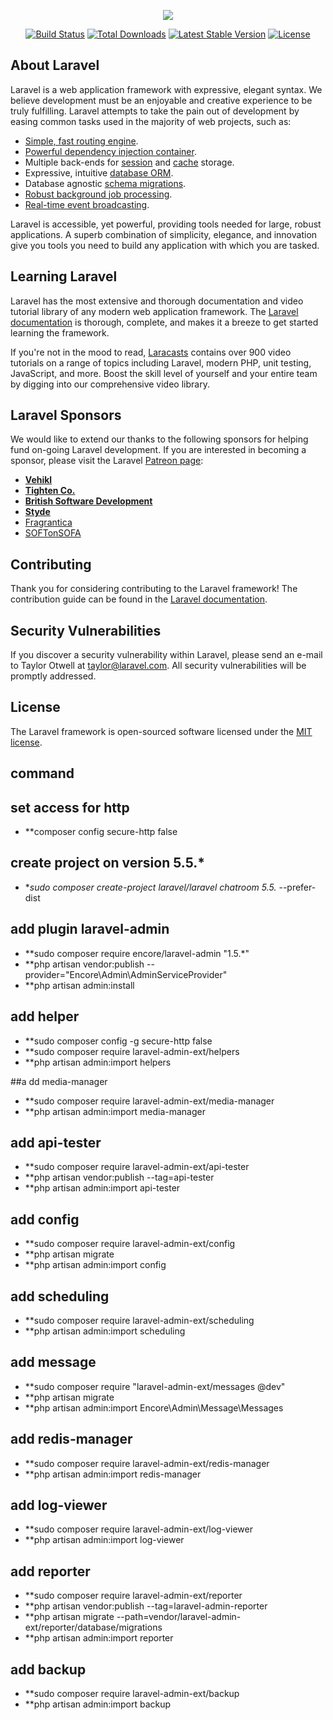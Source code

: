 <p align="center"><img src="https://laravel.com/assets/img/components/logo-laravel.svg"></p>

<p align="center">
<a href="https://travis-ci.org/laravel/framework"><img src="https://travis-ci.org/laravel/framework.svg" alt="Build Status"></a>
<a href="https://packagist.org/packages/laravel/framework"><img src="https://poser.pugx.org/laravel/framework/d/total.svg" alt="Total Downloads"></a>
<a href="https://packagist.org/packages/laravel/framework"><img src="https://poser.pugx.org/laravel/framework/v/stable.svg" alt="Latest Stable Version"></a>
<a href="https://packagist.org/packages/laravel/framework"><img src="https://poser.pugx.org/laravel/framework/license.svg" alt="License"></a>
</p>

## About Laravel

Laravel is a web application framework with expressive, elegant syntax. We believe development must be an enjoyable and creative experience to be truly fulfilling. Laravel attempts to take the pain out of development by easing common tasks used in the majority of web projects, such as:

- [Simple, fast routing engine](https://laravel.com/docs/routing).
- [Powerful dependency injection container](https://laravel.com/docs/container).
- Multiple back-ends for [session](https://laravel.com/docs/session) and [cache](https://laravel.com/docs/cache) storage.
- Expressive, intuitive [database ORM](https://laravel.com/docs/eloquent).
- Database agnostic [schema migrations](https://laravel.com/docs/migrations).
- [Robust background job processing](https://laravel.com/docs/queues).
- [Real-time event broadcasting](https://laravel.com/docs/broadcasting).

Laravel is accessible, yet powerful, providing tools needed for large, robust applications. A superb combination of simplicity, elegance, and innovation give you tools you need to build any application with which you are tasked.

## Learning Laravel

Laravel has the most extensive and thorough documentation and video tutorial library of any modern web application framework. The [Laravel documentation](https://laravel.com/docs) is thorough, complete, and makes it a breeze to get started learning the framework.

If you're not in the mood to read, [Laracasts](https://laracasts.com) contains over 900 video tutorials on a range of topics including Laravel, modern PHP, unit testing, JavaScript, and more. Boost the skill level of yourself and your entire team by digging into our comprehensive video library.

## Laravel Sponsors

We would like to extend our thanks to the following sponsors for helping fund on-going Laravel development. If you are interested in becoming a sponsor, please visit the Laravel [Patreon page](http://patreon.com/taylorotwell):

- **[Vehikl](http://vehikl.com)**
- **[Tighten Co.](https://tighten.co)**
- **[British Software Development](https://www.britishsoftware.co)**
- **[Styde](https://styde.net)**
- [Fragrantica](https://www.fragrantica.com)
- [SOFTonSOFA](https://softonsofa.com/)

## Contributing

Thank you for considering contributing to the Laravel framework! The contribution guide can be found in the [Laravel documentation](http://laravel.com/docs/contributions).

## Security Vulnerabilities

If you discover a security vulnerability within Laravel, please send an e-mail to Taylor Otwell at taylor@laravel.com. All security vulnerabilities will be promptly addressed.

## License

The Laravel framework is open-sourced software licensed under the [MIT license](http://opensource.org/licenses/MIT).

## command

## set access for http
- **composer config secure-http false 

## create project on version 5.5.*
- **sudo composer create-project laravel/laravel chatroom 5.5.* --prefer-dist

## add plugin laravel-admin
- **sudo composer require encore/laravel-admin "1.5.*"
- **php artisan vendor:publish --provider="Encore\Admin\AdminServiceProvider"
- **php artisan admin:install

## add helper
- **sudo composer config -g secure-http false
- **sudo composer require laravel-admin-ext/helpers
- **php artisan admin:import helpers

##a dd media-manager
- **sudo composer require laravel-admin-ext/media-manager
- **php artisan admin:import media-manager

## add api-tester
- **sudo composer require laravel-admin-ext/api-tester
- **php artisan vendor:publish --tag=api-tester
- **php artisan admin:import api-tester

## add config
- **sudo composer require laravel-admin-ext/config
- **php artisan migrate
- **php artisan admin:import config

## add scheduling
- **sudo composer require laravel-admin-ext/scheduling
- **php artisan admin:import scheduling

## add message
- **sudo composer require "laravel-admin-ext/messages @dev"
- **php artisan migrate
- **php artisan admin:import Encore\\Admin\\Message\\Messages

## add redis-manager
- **sudo composer require laravel-admin-ext/redis-manager
- **php artisan admin:import redis-manager

## add log-viewer
- **sudo composer require laravel-admin-ext/log-viewer
- **php artisan admin:import log-viewer

## add reporter
- **sudo composer require laravel-admin-ext/reporter
- **php artisan vendor:publish --tag=laravel-admin-reporter
- **php artisan migrate --path=vendor/laravel-admin-ext/reporter/database/migrations
- **php artisan admin:import reporter

## add backup
- **sudo composer require laravel-admin-ext/backup
- **php artisan admin:import backup
